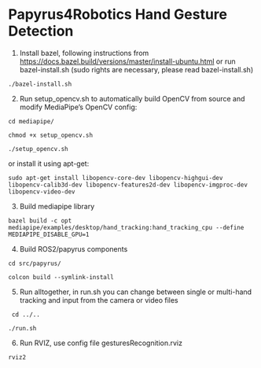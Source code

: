 # Papyrus4Robotics Hand Gesture Detection 

1. Install bazel, following instructions from https://docs.bazel.build/versions/master/install-ubuntu.html or run bazel-install.sh (sudo rights are necessary, please read bazel-install.sh)

``./bazel-install.sh ``

2. Run setup_opencv.sh to automatically build OpenCV from source and modify MediaPipe’s OpenCV config:

``cd mediapipe/``

``chmod +x setup_opencv.sh ``

``./setup_opencv.sh ``

or install it using apt-get:

`` sudo apt-get install libopencv-core-dev libopencv-highgui-dev libopencv-calib3d-dev libopencv-features2d-dev libopencv-imgproc-dev libopencv-video-dev ``

3. Build mediapipe library

``bazel build -c opt mediapipe/examples/desktop/hand_tracking:hand_tracking_cpu --define MEDIAPIPE_DISABLE_GPU=1``

4. Build ROS2/papyrus components

``cd src/papyrus/``

``colcon build --symlink-install``

5. Run alltogether, in run.sh you can change between single or multi-hand tracking and input from the camera or video files

`` cd ../..``

``./run.sh ``

6. Run RVIZ, use config file gesturesRecognition.rviz

``rviz2``


